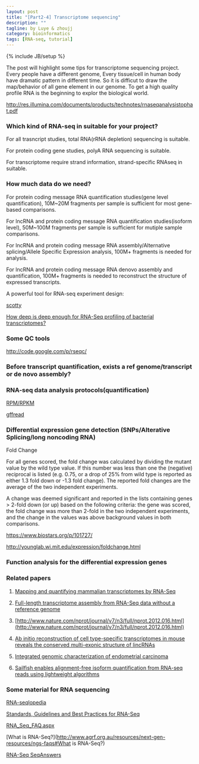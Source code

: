 ```yaml
---
layout: post
title: "[Part2-4] Transcriptome sequencing"
description: ""
tagline: by Luye & zhoujj
category: bioinformatics
tags: [RNA-seq, tutorial]
---
```

{% include JB/setup %}

The post will highlight some tips for transcriptome sequencing project. Every people have a different genome, Every tissue/cell in human body have dramatic pattern in different time. So it is difficut to draw the map/behavior of all gene element in our genome. To get a high quality profile RNA is the beginning to explor the biological world.

<!--more-->

http://res.illumina.com/documents/products/technotes/rnaseqanalysistophat.pdf

### Which kind of RNA-seq in suitable for your project?

For all trasncript studies, total RNA(rRNA depletion) sequencing is suitable.

For protein coding gene studies, polyA RNA sequencing is suitable.

For transcriptome require strand information, strand-specific RNAseq in suitable.

### How much data do we need?

For protein coding message RNA quantification studies(gene level quantification), 10M~20M fragments per sample is sufficient for most gene-based comparisons.

For lncRNA and protein coding message RNA quantification studies(isoform level), 50M~100M fragments per sample is sufficient for mutiple sample comparisons.

For lncRNA and protein coding message RNA assembly/Alternative splicing/Allele Specific Expression analysis, 100M+ fragments is needed for analysis.

For lncRNA and protein coding message RNA denovo assembly and quantification, 100M+ fragments is needed to reconstruct the structure of expressed transcripts.

A powerful tool for RNA-seq experiment design:

[scotty](http://bioinformatics.bc.edu/marthlab/scotty/scotty.php)

[How deep is deep enough for RNA-Seq profiling of bacterial transcriptomes?](http://www.biomedcentral.com/1471-2164/13/734)

### Some QC tools

http://code.google.com/p/rseqc/



### Before transcript quantification, exists a ref genome/transcript or de novo assembly?



### RNA-seq data analysis protocols(quantification)

[RPM/RPKM](http://bioviz.org/pollen/A_thaliana_Jun_2009/SupplementalDataFiles/SupplementalDataFiles1to3.html)

[gffread](http://cole-trapnell-lab.github.io/cufflinks/file_formats/)


### Differential expression gene detection (SNPs/Alterative Splicing/long noncoding RNA)

Fold Change

For all genes scored, the fold change was calculated by dividing the mutant value by the wild type value. If this number was less than one the (negative) reciprocal is listed (e.g. 0.75, or a drop of 25% from wild type is reported as either 1.3 fold down or -1.3 fold change). The reported fold changes are the average of the two independent experiments.

A change was deemed significant and reported in the lists containing genes > 2-fold down (or up) based on the following criteria: the gene was scored, the fold change was more than 2-fold in the two independent experiments, and the change in the values was above background values in both comparisons.

https://www.biostars.org/p/101727/

http://younglab.wi.mit.edu/expression/foldchange.html


### Function analysis for the differential expression genes




### Related papers

1. [Mapping and quantifying mammalian transcriptomes by RNA-Seq](http://www.nature.com/nmeth/journal/v5/n7/pdf/nmeth.1226.pdf)

2. [Full-length transcriptome assembly from RNA-Seq data without a reference genome](http://www.nature.com/nbt/journal/v29/n7/full/nbt.1883.html)

3. [http://www.nature.com/nprot/journal/v7/n3/full/nprot.2012.016.html](http://www.nature.com/nprot/journal/v7/n3/full/nprot.2012.016.html)

4. [Ab initio reconstruction of cell type-specific transcriptomes in mouse reveals the conserved multi-exonic structure of lincRNAs](http://www.nature.com/nbt/journal/v28/n5/full/nbt.1633.html)

5. [Integrated genomic characterization of endometrial carcinoma](http://www.nature.com/nature/journal/v497/n7447/full/nature12113.html)

6. [Sailfish enables alignment-free isoform quantification from RNA-seq reads using lightweight algorithms](http://www.nature.com/nbt/journal/v32/n5/full/nbt.2862.html)



### Some material for RNA sequencing

[RNA-seqlopedia](http://rnaseq.uoregon.edu/)

[Standards, Guidelines and Best Practices for RNA-Seq](http://genome.ucsc.edu/ENCODE/protocols/dataStandards/ENCODE_RNAseq_Standards_V1.0.pdf)

[RNA_Seq_FAQ.aspx](http://www.genewiz.com/public/RNA_Seq_FAQ.aspx)

[What is RNA-Seq?](http://www.agrf.org.au/resources/next-gen-resources/ngs-faqs#What is RNA-Seq?)

[RNA-Seq SeqAnswers](http://seqanswers.com/forums/showthread.php?t=15440)
